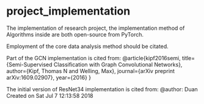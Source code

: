 # project_implementation

The implementation of research project, the implementation method of Algorithms inside are both open-source from PyTorch.

Employment of the core data analysis method should be citated. 

Part of the GCN implementation is cited from:
@article{kipf2016semi,
  title={Semi-Supervised Classification with Graph Convolutional Networks},
  author={Kipf, Thomas N and Welling, Max},
  journal={arXiv preprint arXiv:1609.02907},
  year={2016}
}

The initial version of ResNet34 implementation is cited from:
@author: Duan
Created on Sat Jul  7 12:13:58 2018
